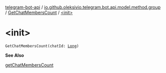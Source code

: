 [telegram-bot-api](../../index.md) / [io.github.oleksivio.telegram.bot.api.model.method.group](../index.md) / [GetChatMembersCount](index.md) / [&lt;init&gt;](./-init-.md)

# &lt;init&gt;

`GetChatMembersCount(chatId: `[`Long`](https://kotlinlang.org/api/latest/jvm/stdlib/kotlin/-long/index.html)`)`

**See Also**

[getChatMembersCount](#)

